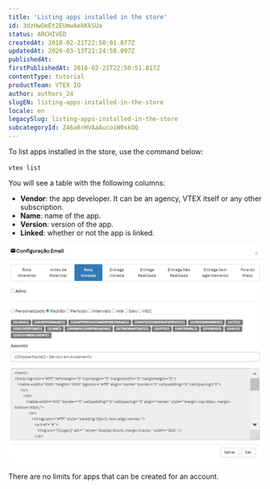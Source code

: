 ```yaml
---
title: 'Listing apps installed in the store'
id: 3dzHwOeEt2EUmwAekKkSUa
status: ARCHIVED
createdAt: 2018-02-21T22:50:01.877Z
updatedAt: 2020-03-13T21:24:58.097Z
publishedAt: 
firstPublishedAt: 2018-02-21T22:50:51.817Z
contentType: tutorial
productTeam: VTEX IO
author: authors_24
slugEN: listing-apps-installed-in-the-store
locale: en
legacySlug: listing-apps-installed-in-the-store
subcategoryId: Z46a6rHVAaAucoiW0skQQ
---
```


To list apps installed in the store, use the command below:

`vtex list`

You will see a table with the following columns:

- __Vendor__: the app developer. It can be an agency, VTEX itself or any other subscription.
- __Name__: name of the app.
- __Version__: version of the app.
- __Linked__: whether or not the app is linked.

![appList](https://raw.githubusercontent.com/vtexdocs/help-center-content/refs/heads/main/_1.png)

There are no limits for apps that can be created for an account.
